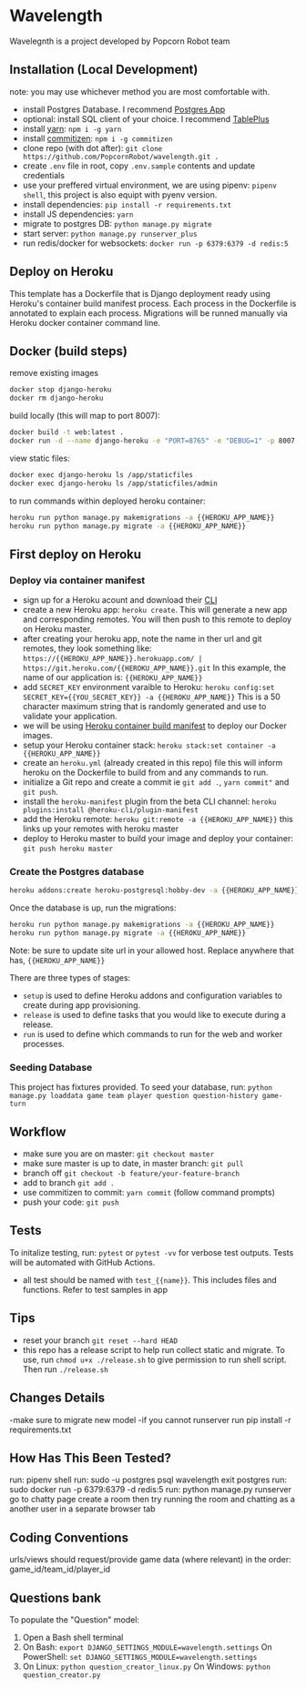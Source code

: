 # Wavelength

Wavelegnth is a project developed by Popcorn Robot team

## Installation (Local Development)

note: you may use whichever method you are most comfortable with.

- install Postgres Database. I recommend [Postgres App](https://postgresapp.com/)
- optional: install SQL client of your choice. I recommend [TablePlus](https://tableplus.co)
- install [yarn](https://github.com/yarnpkg/yarn): `npm i -g yarn`
- install [commitizen](https://github.com/commitizen/cz-cli): `npm i -g commitizen`
- clone repo (with dot after): `git clone https://github.com/PopcornRobot/wavelength.git .`
- create `.env` file in root, copy `.env.sample` contents and update credentials
- use your preffered virtual environment, we are using pipenv: `pipenv shell`, this project is also equipt with pyenv version.
- install dependencies: `pip install -r requirements.txt`
- install JS dependencies: `yarn`
- migrate to postgres DB: `python manage.py migrate`
- start server: `python manage.py runserver_plus`
- run redis/docker for websockets: `docker run -p 6379:6379 -d redis:5`


## Deploy on Heroku

This template has a Dockerfile that is Django deployment ready using Heroku's container build manifest process. Each process in the Dockerfile is annotated to explain each process. Migrations will be runned manually via Heroku docker container command line.

## Docker (build steps)

remove existing images

```bash
docker stop django-heroku
docker rm django-heroku
```

build locally (this will map to port 8007):

```bash
docker build -t web:latest .
docker run -d --name django-heroku -e "PORT=8765" -e "DEBUG=1" -p 8007:8765 web:latest
```

view static files:

```bash
docker exec django-heroku ls /app/staticfiles
docker exec django-heroku ls /app/staticfiles/admin
```

to run commands within deployed heroku container:

```bash
heroku run python manage.py makemigrations -a {{HEROKU_APP_NAME}}
heroku run python manage.py migrate -a {{HEROKU_APP_NAME}}
```

## First deploy on Heroku

### Deploy via container manifest

- sign up for a Heroku acount and download their [CLI](https://devcenter.heroku.com/articles/heroku-cli)
- create a new Heroku app: `heroku create`. This will generate a new app and corresponding remotes. You will then push to this remote to deploy on Heroku master.
- after creating your heroku app, note the name in ther url and git remotes, they look something like: `https://{{HEROKU_APP_NAME}}.herokuapp.com/ | https://git.heroku.com/{{HEROKU_APP_NAME}}.git` In this example, the name of our application is:  `{{HEROKU_APP_NAME}}`
- add `SECRET_KEY` environment varaible to Heroku: `heroku config:set SECRET_KEY={{YOU_SECRET_KEY}} -a {{HEROKU_APP_NAME}}` This is a 50 character maximum string that is randomly generated and use to validate your application.
- we will be using [Heroku container build manifest](https://devcenter.heroku.com/articles/build-docker-images-heroku-yml) to deploy our Docker images.
- setup your Heroku container stack: `heroku stack:set container -a {{HEROKU_APP_NAME}}`
- create an `heroku.yml` (already created in this repo) file this will inform heroku on the Dockerfile to build from and any commands to run.
- initialize a Git repo and create a commit ie `git add .`, `yarn commit"` and `git push`.
- install the `heroku-manifest` plugin from the beta CLI channel: `heroku plugins:install @heroku-cli/plugin-manifest`
- add the Heroku remote: `heroku git:remote -a {{HEROKU_APP_NAME}}` this links up your remotes with heroku master
- deploy to Heroku master to build your image and deploy your container: `git push heroku master`

### Create the Postgres database

```bash
heroku addons:create heroku-postgresql:hobby-dev -a {{HEROKU_APP_NAME}}
```

Once the database is up, run the migrations:

```bash
heroku run python manage.py makemigrations -a {{HEROKU_APP_NAME}}
heroku run python manage.py migrate -a {{HEROKU_APP_NAME}}
```

Note: be sure to update site url in your allowed host.  Replace anywhere that has, `{{HEROKU_APP_NAME}}`

There are three types of stages:

- `setup` is used to define Heroku addons and configuration variables to create during app provisioning.
- `release` is used to define tasks that you would like to execute during a release.
- `run` is used to define which commands to run for the web and worker processes.

### Seeding Database

This project has fixtures provided. To seed your database, run: `python manage.py loaddata game team player question question-history game-turn`

## Workflow

- make sure you are on master: `git checkout master`
- make sure master is up to date, in master branch: `git pull`
- branch off `git checkout -b feature/your-feature-branch`
- add to branch `git add .`
- use commitizen to commit: `yarn commit` (follow command prompts)
- push your code: `git push`

## Tests

To initalize testing, run: `pytest` or `pytest -vv` for verbose test outputs.  Tests will be automated with GitHub Actions.

- all test should be named with `test_{{name}}`. This includes files and functions. Refer to test samples in app

## Tips

- reset your branch `git reset --hard HEAD`
- this repo has a release script to help run collect static and migrate. To use, run `chmod u+x ./release.sh` to give permission to run shell script. Then run `./release.sh`

## Changes Details

-make sure to migrate new model
-if you cannot runserver run pip install -r requirements.txt

## How Has This Been Tested?

run: pipenv shell
run: sudo -u postgres psql wavelength
exit postgres
run: sudo docker run -p 6379:6379 -d redis:5
run: python manage.py runserver
go to chatty page create a room then try running the room and chatting as a another user in a separate browser tab

## Coding Conventions
urls/views should request/provide game data (where relevant) in the order: game_id/team_id/player_id

## Questions bank
To populate the "Question" model:
1.  Open a Bash shell terminal
2.  On Bash: `export DJANGO_SETTINGS_MODULE=wavelength.settings`
    On PowerShell: `set DJANGO_SETTINGS_MODULE=wavelength.settings`
3.  On Linux: `python question_creator_linux.py`
    On Windows: `python question_creator.py`
